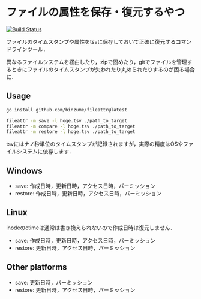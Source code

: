 # ファイルの属性を保存・復元するやつ

[![Build Status](https://github.com/binzume/fileattr/actions/workflows/test.yaml/badge.svg)](https://github.com/binzume/fileattr/actions)

ファイルのタイムスタンプや属性をtsvに保存しておいて正確に復元するコマンドラインツール．

異なるファイルシステムを経由したり，zipで固めたり，gitでファイルを管理するときにファイルのタイムスタンプが失われたり丸められたりするのが困る場合に．

## Usage

```bash
go install github.com/binzume/fileattr@latest

fileattr -m save -l hoge.tsv ./path_to_target
fileattr -m compare -l hoge.tsv ./path_to_target
fileattr -m restore -l hoge.tsv ./path_to_target
```

tsvにはナノ秒単位のタイムスタンプが記録されますが，実際の精度はOSやファイルシステムに依存します．

## Windows

- save: 作成日時，更新日時，アクセス日時，パーミッション
- restore: 作成日時，更新日時，アクセス日時，パーミッション

## Linux

inodeのctimeは通常は書き換えられないので作成日時は復元しません．

- save: 作成日時，更新日時，アクセス日時，パーミッション
- restore: 更新日時，アクセス日時，パーミッション

## Other platforms

- save: 更新日時，パーミッション
- restore: 更新日時，アクセス日時，パーミッション
